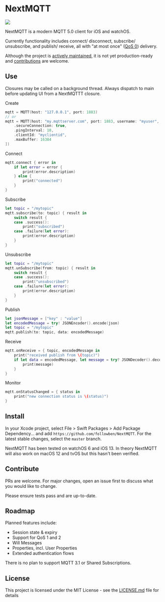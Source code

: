 # NextMQTT

![](https://github.com/followben/NextMQTT/workflows/Swift/badge.svg)

NextMQTT is a modern MQTT 5.0 client for iOS and watchOS.

Currently functionality includes connect/ disconnect, subscribe/ unsubscribe, and publish/ receive, all with "at most once" ([QoS 0](https://docs.oasis-open.org/mqtt/mqtt/v5.0/os/mqtt-v5.0-os.html#_Toc3901235)) delivery.

Although the project is [actively maintained](#Roadmap), it is not yet production-ready and [contributions](#Contribute) are welcome.

## Use

Closures may be called on a background thread. Always dispatch to main before updating UI from a NextMQTTT closure.

Create
```swift
mqtt = MQTT(host: "127.0.0.1", port: 1883)
// or
mqtt = MQTT(host: "my.mqttserver.com", port: 1883, username: "myuser", password: "mypassword", options: [
    .secureConnection: true,
    .pingInterval: 10,
    .clientId: "myclientid",
    .maxBuffer: 16384
])
```

Connect
```swift
mqtt.connect { error in
    if let error = error {
        print(error.description)
    } else {
        print("connected")
    }
}
```

Subscribe
```swift
let topic = "/mytopic"
mqtt.subscribe(to: topic) { result in
    switch result {
    case .success():
        print("subscribed")
    case .failure(let error):
        print(error.description)
    }
}
```

Unsubscribe
```swift
let topic = "/mytopic"
mqtt.unSubscribe(from: topic) { result in
    switch result {
    case .success():
        print("unsubscribed")
    case .failure(let error):
        print(error.description)
    }
}
```

Publish
```swift
let jsonMessage = ["key" : "value"]
let encodedMessage = try! JSONEncoder().encode(json)
let topic = "/mytopic"
mqtt.publish(to: topic, data: encodedMessage)
```

Receive 
```swift
mqtt.onReceive = { topic, encodedMessage in
    print("received publish from \(topic)")
    if let data = encodedMessage, let message = try? JSONDecoder().decode(Message.self, from: data) {
        print(message)
    }
}
```

Monitor 
```swift
mqtt.onStatusChanged = { status in
    print("new connection status is \(status)")
}
```
## Install

In your Xcode project, select File > Swift Packages > Add Package Dependency... and add `https://github.com/followben/NextMQTT`. For the latest stable changes, select the `master` branch.

NextMQTT has been tested on watchOS 6 and iOS 13. In theory NextMQTT will also work on macOS 12 and tvOS but this hasn't been verified.

## Contribute
PRs are welcome. For major changes, open an issue first to discuss what you would like to change.

Please ensure tests pass and are up-to-date.

## Roadmap
Planned features include:
* Session state & expiry
* Support for QoS 1 and 2
* Will Messages
* Properties, incl. User Properties
* Extended authentication flows

There is no plan to support MQTT 3.1 or Shared Subscriptions.

## License

This project is licensed under the MIT License - see the [LICENSE.md](LICENSE.md) file for details
